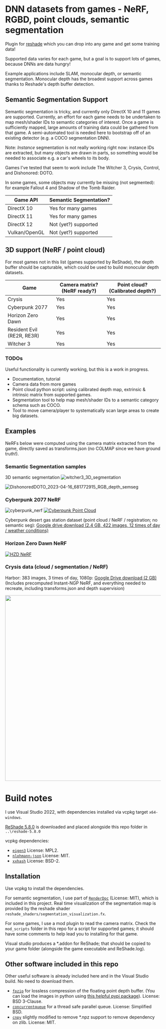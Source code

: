 # DNN datasets from games - NeRF, RGBD, point clouds, semantic segmentation
Plugin for [reshade](https://github.com/crosire/reshade) which you can drop into any game and get some training data!

Supported data varies for each game, but a goal is to support lots of games, because DNNs are data hungry!

Example applications include SLAM, monocular depth, or semantic segmentation. Monocular depth has the broadest support across games thanks to Reshade's depth buffer detection.

## Semantic Segmentation Support

Semantic segmentation is tricky, and currently only DirectX 10 and 11 games are supported. Currently, an effort for each game needs to be undertaken to map mesh/shader IDs to semantic categories of interest. Once a game is sufficiently mapped, large amounts of training data could be gathered from that game. A semi-automated tool is needed here to bootstrap off of an existing detector (e.g. a COCO segmentation DNN).

Note: *Instance* segmentation is not really working right now: instance IDs are extracted, but many objects are drawn in parts, so something would be needed to associate e.g. a car's wheels to its body.

Games I've tested that seem to work include The Witcher 3, Crysis, Control, and Dishonored: DOTO.

In some games, some objects may currently be missing (not segmented): for example Fallout 4 and Shadow of the Tomb Raider.

|Game API|Semantic Segmentation?|
|--------|----------------------|
|DirectX 10|Yes for many games|
|DirectX 11|Yes for many games|
|DirectX 12|Not (yet?) supported|
|Vulkan/OpenGL|Not (yet?) supported|

## 3D support (NeRF / point cloud)

For most games not in this list (games supported by ReShade), the depth buffer should be capturable, which could be used to build monocular depth datasets.

|Game|Camera matrix? (NeRF ready?)|Point cloud? (Calibrated depth?)|
|----|--------------|-------------------|
|Crysis|Yes|Yes|
|Cyberpunk 2077|Yes|Yes|
|Horizon Zero Dawn|Yes|Yes|
|Resident Evil (RE2R, RE3R)|Yes|Yes|
|Witcher 3|Yes|Yes|

### TODOs
Useful functionality is currently working, but this is a work in progress.

* Documentation, tutorial
* Camera data from more games
* Point cloud python script: using calibrated depth map, extrinsic & intrinsic matrix from supported games.
* Segmentation tool to help map mesh/shader IDs to a semantic category schema such as COCO.
* Tool to move camera/player to systematically scan large areas to create big datasets.

## Examples

NeRFs below were computed using the camera matrix extracted from the game, directly saved as transforms.json (no COLMAP since we have ground truth!).

### Semantic Segmentation samples

3D semantic segmentation
![witcher3_3D_segmentation](https://user-images.githubusercontent.com/6532938/232350112-9277bc37-c01f-4832-a106-599092a5b1e8.gif)

![DishonoredDOTO_2023-04-16_681772915_RGB_depth_semseg](https://user-images.githubusercontent.com/6532938/232349914-f988089c-eab4-498e-aeb0-41da440967b0.jpg)

### Cyberpunk 2077 NeRF
![cyberpunk_nerf](https://user-images.githubusercontent.com/6532938/212845074-bf320377-5b56-429f-b47a-eb2238f684a2.gif)
[![Cyberpunk Point Cloud](https://img.youtube.com/vi/E-JLTHHH_pk/0.jpg)](https://youtu.be/E-JLTHHH_pk)

Cyberpunk desert gas station dataset (point cloud / NeRF / registration; no semantic seg): <a href="https://drive.google.com/file/d/1budgfVnVYdh8VPOTfvT7UTX4wo8Xb7Zq/view?usp=sharing">Google drive download (2.4 GB, 422 images, 12 times of day / weather conditions)</a>

### Horizon Zero Dawn NeRF
[![HZD NeRF](https://img.youtube.com/vi/7MRoxrtSn0k/0.jpg)](https://youtu.be/7MRoxrtSn0k)

### Crysis data (cloud / segmentation / NeRF)

Harbor: 383 images, 3 times of day, 1080p: [Google Drive download (2 GB)](https://drive.google.com/file/d/1qeNEMXdliYBKauxdoas8jQUCPR3MsSxv/view?usp=sharing)
(Includes precomputed Instant-NGP NeRF, and everything needed to recreate, including transforms.json and depth supervision)

<a href="https://drive.google.com/file/d/1qeNEMXdliYBKauxdoas8jQUCPR3MsSxv/view?usp=sharing"><img src="https://github.com/jasonbunk/reshade_cv/assets/6532938/c9b5c234-6bab-42a4-9588-3adae85b9fca" width="600"></a>

# Build notes

I use Visual Studio 2022, with dependencies installed via vcpkg target ``x64-windows``.

[ReShade 5.8.0](https://github.com/crosire/reshade) is downloaded and placed alongside this repo folder in `..\reshade-5.8.0`

vcpkg dependencies:

* [`eigen3`](https://eigen.tuxfamily.org/) License: MPL2.
* [`nlohmann-json`](https://github.com/nlohmann/json) License: MIT.
* [`xxhash`](https://github.com/Cyan4973/xxHash) License: BSD-2.

## Installation

Use vcpkg to install the dependencies.

For semantic segmentation, I use part of [`RenderDoc`](https://github.com/baldurk/renderdoc) (License: MIT), which is included in this project. Real time visualization of the segmentation map is provided by the reshade shader ``reshade_shaders/segmentation_visualization.fx``.

For some games, I use a mod plugin to read the camera matrix. Check the `mod_scripts` folder in this repo for a script for supported games; it should have some comments to help lead you to installing for that game.

Visual studio produces a *.addon for ReShade; that should be copied to your game folder (alongside the game executable and ReShade.log).

## Other software included in this repo

Other useful software is already included here and in the Visual Studio build. No need to download them.

* [`fpzip`](https://github.com/LLNL/fpzip) for lossless compression of the floating point depth buffer. (You can load the images in python using [this helpful pypi package](https://github.com/seung-lab/fpzip)). License: BSD 3-Clause.
* [`concurrentqueue`](https://github.com/cameron314/concurrentqueue) for a thread safe parallel queue. License: Simplified BSD.
* [`cnpy`](https://github.com/rogersce/cnpy.git) slightly modified to remove *.npz support to remove dependency on zlib. License: MIT.
